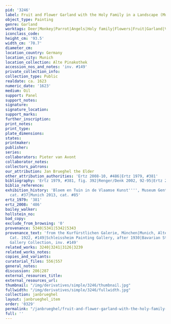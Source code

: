 ```yaml
---
pid: '3246'
label: Fruit and Flower Garland with the Holy Family in a Landscape (Munich)
object_type: Painting
genre: Garland
worktags: Deer|Monkey|Parrot|Angels|Holy family|Flowers|Fruit|Garland|Vegetables
iconclass_code:
height_cm: '93.5'
width_cm: '70.7'
diameter_cm:
location_country: Germany
location_city: Munich
location_collection: Alte Pinakothek
accession_nos_and_notes: 'inv. #149'
private_collection_info:
collection_type: Public
realdate: ca. 1623
numeric_date: '1623'
medium: Oil
support: Panel
support_notes:
signature:
signature_location:
support_marks:
further_inscription:
print_notes:
print_type:
plate_dimensions:
states:
printmaker:
publisher:
series:
collaborators: Pieter van Avont
collaborator_notes:
collectors_patrons:
our_attribution: Jan Brueghel the Elder
other_attribution_authorities: 'Ertz 2008-10, #486|Ertz 1979, #381'
bibliography: 'Ertz 1979, #381, fig. 392|Renger/Denk 2002, 92-95|Ertz 2008-10, #486'
biblio_reference:
exhibition_history: 'Bloem en Tuin in de Vlaamse Kunst'''', Museum Gent, April 1960,
  cat. #37|Munich 2013, cat. #85'
ertz_1979: '381'
ertz_2008: '486'
bailey_walker:
hollstein_no:
bad_copy:
exclude_from_browsing: '0'
provenance: 5340|5341|5342|5343
provenance_text: 'from the Kurfürstlichen Galerie, München|Munich, Alte Pinakothek,
  Cat. 1922, #149|Schleissheim Painting Gallery, after 1930|Bavarian State Painting
  Gallery Collection, inv. #149'
related_works: 3240|3241|3126|3239
related_works_notes:
copies_and_variants:
curatorial_files: 556|557
general_notes:
discussion: 286|287
external_resources_title:
external_resources_url:
thumbnail: "/img/derivatives/simple/3246/thumbnail.jpg"
fullwidth: "/img/derivatives/simple/3246/fullwidth.jpg"
collection: janbrueghel
layout: janbrueghel_item
order: '0329'
permalink: "/janbrueghel/fruit-and-flower-garland-with-the-holy-family-in-a-landscape-munich"
full: ''
---
```

